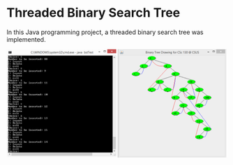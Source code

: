 # Threaded Binary Search Tree

In this Java programming project, a threaded binary search tree was implemented.

![TBST](https://github.com/mbcolson/Academic-Programming-Projects/blob/master/Threaded_Binary_Search_Tree/TBST_Screenshot.png)
